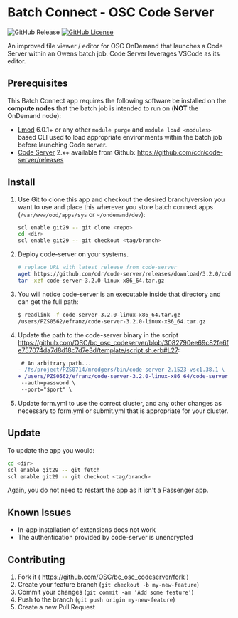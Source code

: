 # Batch Connect - OSC Code Server

![GitHub Release](https://img.shields.io/github/release/osc/bc_osc_codeserver.svg)
[![GitHub License](https://img.shields.io/badge/license-MIT-green.svg)](https://opensource.org/licenses/MIT)

An improved file viewer / editor for OSC OnDemand that launches a
Code Server within an Owens batch job. Code Server leverages VSCode as its
editor.

## Prerequisites

This Batch Connect app requires the following software be installed on the
**compute nodes** that the batch job is intended to run on (**NOT** the
OnDemand node):

- [Lmod] 6.0.1+ or any other `module purge` and `module load <modules>` based
  CLI used to load appropriate environments within the batch job before
  launching Code server.
- [Code Server] 2.x+ available from Github: https://github.com/cdr/code-server/releases

[Code Server]: https://coder.com/
[Lmod]: https://www.tacc.utexas.edu/research-development/tacc-projects/lmod
[VS Code]: https://code.visualstudio.com/

## Install

1. Use Git to clone this app and checkout the desired branch/version you want to
use and place this wherever you store batch connect apps (`/var/www/ood/apps/sys` or `~/ondemand/dev`):

    ```sh
    scl enable git29 -- git clone <repo>
    cd <dir>
    scl enable git29 -- git checkout <tag/branch>
    ```

2. Deploy code-server on your systems.

    ```sh
    # replace URL with latest release from code-server
    wget https://github.com/cdr/code-server/releases/download/3.2.0/code-server-3.2.0-linux-x86_64.tar.gz
    tar -xzf code-server-3.2.0-linux-x86_64.tar.gz
    ```
    
3. You will notice code-server is an executable inside that directory and can get the full path: 
    
    ```sh
    $ readlink -f code-server-3.2.0-linux-x86_64.tar.gz
    /users/PZS0562/efranz/code-server-3.2.0-linux-x86_64.tar.gz
    ```

4. Update the path to the code-server binary in the script https://github.com/OSC/bc_osc_codeserver/blob/3082790ee69c82fe6fe757074da7d8d18c7d7e3d/template/script.sh.erb#L27:

    ```diff
     # An arbitrary path...
    - /fs/project/PZS0714/mrodgers/bin/code-server-2.1523-vsc1.38.1 \
    + /users/PZS0562/efranz/code-server-3.2.0-linux-x86_64/code-server \
     --auth=password \
     --port="$port" \
    ```

5. Update form.yml to use the correct cluster, and any other changes as necessary to form.yml or submit.yml that is appropriate for your cluster.

## Update

To update the app you would:

```sh
cd <dir>
scl enable git29 -- git fetch
scl enable git29 -- git checkout <tag/branch>
```

Again, you do not need to restart the app as it isn't a Passenger app.

## Known Issues

- In-app installation of extensions does not work
- The authentication provided by code-server is unencrypted

## Contributing

1. Fork it ( https://github.com/OSC/bc_osc_codeserver/fork )
2. Create your feature branch (`git checkout -b my-new-feature`)
3. Commit your changes (`git commit -am 'Add some feature'`)
4. Push to the branch (`git push origin my-new-feature`)
5. Create a new Pull Request
